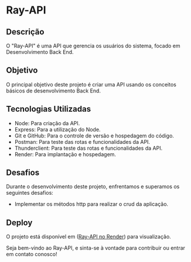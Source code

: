 # Ray-API

## Descrição

O "Ray-API" é uma API que gerencia os usuários do sistema, focado em Desenvolvimento Back End.

## Objetivo

O principal objetivo deste projeto é criar uma API usando os conceitos básicos de desenvolvimento Back End.

## Tecnologias Utilizadas

- Node: Para criação da API.
- Express: Para a utilização do Node.
- Git e GitHub: Para o controle de versão e hospedagem do código.
- Postman: Para teste das rotas e funcionalidades da API.
- Thunderclient: Para teste das rotas e funcionalidades da API.
- Render: Para implantação e hospedagem.

## Desafios

Durante o desenvolvimento deste projeto, enfrentamos e superamos os seguintes desafios:

- Implementar os métodos http para realizar o crud da aplicação.

## Deploy

O projeto está disponível em ([Ray-API no Render](https://ray-tz09.onrender.com/users)) para visualização.

Seja bem-vindo ao Ray-API, e sinta-se à vontade para contribuir ou entrar em contato conosco!
